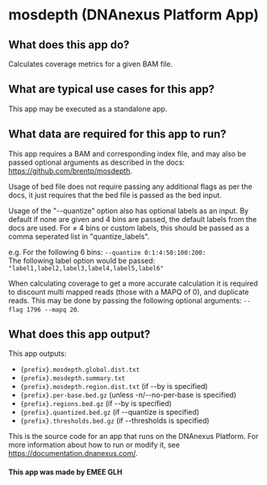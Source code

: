 <!-- dx-header -->
# mosdepth (DNAnexus Platform App)

## What does this app do?
Calculates coverage metrics for a given BAM file.

## What are typical use cases for this app?
This app may be executed as a standalone app.

## What data are required for this app to run?
This app requires a BAM and corresponding index file, and may also be passed optional arguments as described in the docs: https://github.com/brentp/mosdepth.

Usage of bed file does not require passing any additional flags as per the docs, it just requires that the bed file is passed as the bed input.

Usage of the "--quantize" option also has optional labels as an input. By default if none are given and 4 bins are passed, the default labels from the docs are used. For &ne; 4 bins or custom labels, this should be passed as a comma seperated list in "quantize_labels".

e.g. For the following 6 bins: 
    `--quantize 0:1:4:50:100:200:` <br/>
    The following label option would be passed: 
    `"label1,label2,label3,label4,label5,label6"`

When calculating coverage to get a more accurate calculation it is required to discount multi mapped reads (those with a MAPQ of 0), and duplicate reads. This may be done by passing the following optional arguments: `--flag 1796 --mapq 20`.

## What does this app output?
This app outputs:
- `{prefix}.mosdepth.global.dist.txt`
- `{prefix}.mosdepth.summary.txt`
- `{prefix}.mosdepth.region.dist.txt` (if --by is specified)
- `{prefix}.per-base.bed.gz` (unless -n/--no-per-base is specified)
- `{prefix}.regions.bed.gz` (if --by is specified)
- `{prefix}.quantized.bed.gz` (if --quantize is specified)
- `{prefix}.thresholds.bed.gz` (if --thresholds is specified)

This is the source code for an app that runs on the DNAnexus Platform.
For more information about how to run or modify it, see
https://documentation.dnanexus.com/.

#### This app was made by EMEE GLH